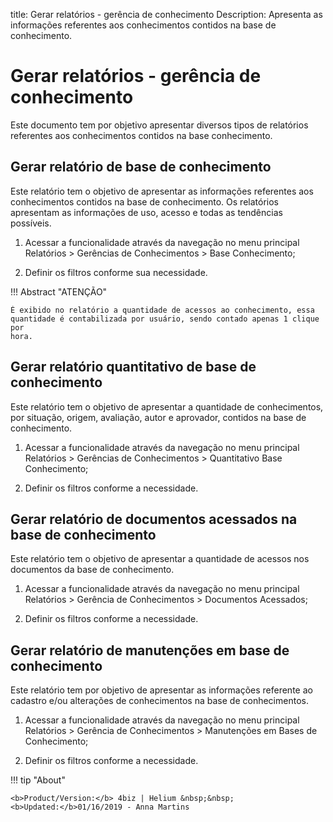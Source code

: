 title: Gerar relatórios - gerência de conhecimento
Description: Apresenta as informações referentes aos conhecimentos contidos na base de conhecimento.
# Gerar relatórios - gerência de conhecimento

Este documento tem por objetivo apresentar diversos tipos de relatórios
referentes aos conhecimentos contidos na base conhecimento.


Gerar relatório de base de conhecimento
-------------------------------------------

Este relatório tem o objetivo de apresentar as informações referentes aos
conhecimentos contidos na base de conhecimento. Os relatórios apresentam as informações de uso, acesso e todas as tendências possíveis.

1.  Acessar a funcionalidade através da navegação no menu principal Relatórios
    \> Gerências de Conhecimentos \> Base Conhecimento;

2.  Definir os filtros conforme sua necessidade.

!!! Abstract "ATENÇÃO"

    É exibido no relatório a quantidade de acessos ao conhecimento, essa
    quantidade é contabilizada por usuário, sendo contado apenas 1 clique por
    hora.  

Gerar relatório quantitativo de base de conhecimento
--------------------------------------------------------

Este relatório tem o objetivo de apresentar a quantidade de conhecimentos, por
situação, origem, avaliação, autor e aprovador, contidos na base de
conhecimento.

1.  Acessar a funcionalidade através da navegação no menu principal Relatórios
    \> Gerências de Conhecimentos \> Quantitativo Base Conhecimento;

2.  Definir os filtros conforme a necessidade.

Gerar relatório de documentos acessados na base de conhecimento
-------------------------------------------------------------------

Este relatório tem o objetivo de apresentar a quantidade de acessos nos
documentos da base de conhecimento.

1.  Acessar a funcionalidade através da navegação no menu principal Relatórios
    \> Gerência de Conhecimentos \> Documentos Acessados;

2.  Definir os filtros conforme a necessidade.

Gerar relatório de manutenções em base de conhecimento
----------------------------------------------------------

Este relatório tem por objetivo de apresentar as informações referente ao
cadastro e/ou alterações de conhecimentos na base de conhecimentos.

1.  Acessar a funcionalidade através da navegação no menu principal Relatórios
    \> Gerência de Conhecimentos \> Manutenções em Bases de Conhecimento;

2.  Definir os filtros conforme a necessidade.


<!-- <i class='fa fa-youtube-play  fa-2x' style='color:#97ce17;vertical-align: middle;'> </i> [Video Library](https://www.youtube.com/playlist?list=PLB5qK2uzf2RMbaWr-pRsc9bsaVnc_xTzd)'
-->
!!! tip "About"

    <b>Product/Version:</b> 4biz | Helium &nbsp;&nbsp;
    <b>Updated:</b>01/16/2019 - Anna Martins

